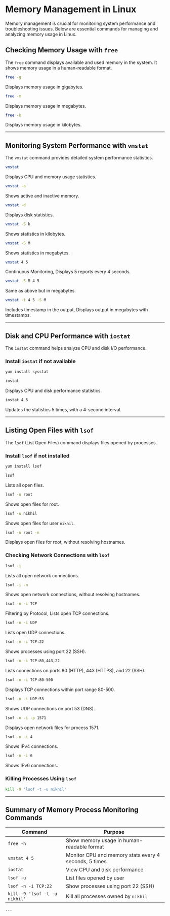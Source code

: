  
# Memory Management in Linux

Memory management is crucial for monitoring system performance and troubleshooting issues. Below are essential commands for managing and analyzing memory usage in Linux.

## Checking Memory Usage with `free`

The `free` command displays available and used memory in the system. It shows memory usage in a human-readable format.

```bash
free -g
```
Displays memory usage in gigabytes.

```bash
free -m
```
Displays memory usage in megabytes.

```bash
free -k
```
Displays memory usage in kilobytes.

---

## Monitoring System Performance with `vmstat`

The `vmstat` command provides detailed system performance statistics.

```bash
vmstat
```
Displays CPU and memory usage statistics.

```bash
vmstat -a
```
Shows active and inactive memory.

```bash
vmstat -d
```
Displays disk statistics.

```bash
vmstat -S k
```
Shows statistics in kilobytes.

```bash
vmstat -S M
```
Shows statistics in megabytes.

```bash
vmstat 4 5
```
Continuous Monitoring, Displays 5 reports every 4 seconds.

```bash
vmstat -S M 4 5
```
Same as above but in megabytes.

```bash
vmstat -t 4 5 -S M
```
Includes timestamp in the output, Displays output in megabytes with timestamps.

---

## Disk and CPU Performance with `iostat`

The `iostat` command helps analyze CPU and disk I/O performance.

### Install `iostat` if not available

```bash
yum install sysstat
```

```bash
iostat
```
Displays CPU and disk performance statistics.

```bash
iostat 4 5
```
Updates the statistics 5 times, with a 4-second interval.

---

## Listing Open Files with `lsof`

The `lsof` (List Open Files) command displays files opened by processes.

### Install `lsof` if not installed

```bash
yum install lsof
```

```bash
lsof
```
Lists all open files.

```bash
lsof -u root
```
Shows open files for root.

```bash
lsof -u nikhil
```
Shows open files for user `nikhil`.

```bash
lsof -u root -n
```
Displays open files for root, without resolving hostnames.

### Checking Network Connections with `lsof`

```bash
lsof -i
```
Lists all open network connections.

```bash
lsof -i -n
```
Shows open network connections, without resolving hostnames.

```bash
lsof -n -i TCP
```
Filtering by Protocol, Lists open TCP connections.

```bash
lsof -n -i UDP
```
Lists open UDP connections.

```bash
lsof -n -i TCP:22
```
Shows processes using port 22 (SSH).

```bash
lsof -n -i TCP:80,443,22
```
Lists connections on ports 80 (HTTP), 443 (HTTPS), and 22 (SSH).

```bash
lsof -n -i TCP:80-500
```
Displays TCP connections within port range 80-500.

```bash
lsof -n -i UDP:53
```
Shows UDP connections on port 53 (DNS).

```bash
lsof -n -i -p 1571
```
Displays open network files for process 1571.

```bash
lsof -n -i 4
```
Shows IPv4 connections.

```bash
lsof -n -i 6
```
Shows IPv6 connections.

### Killing Processes Using `lsof`

```bash
kill -9 'lsof -t -u nikhil'
```

---

## Summary of Memory Process Monitoring Commands

| Command | Purpose |
| ------- | ------- |
| `free -h` | Show memory usage in human-readable format |
| `vmstat 4 5` | Monitor CPU and memory stats every 4 seconds, 5 times |
| `iostat` | View CPU and disk performance |
| `lsof -u` | List files opened by user |
| `lsof -n -i TCP:22` | Show processes using port 22 (SSH) |
| `kill -9 'lsof -t -u nikhil'` | Kill all processes owned by `nikhil` |
```
---
